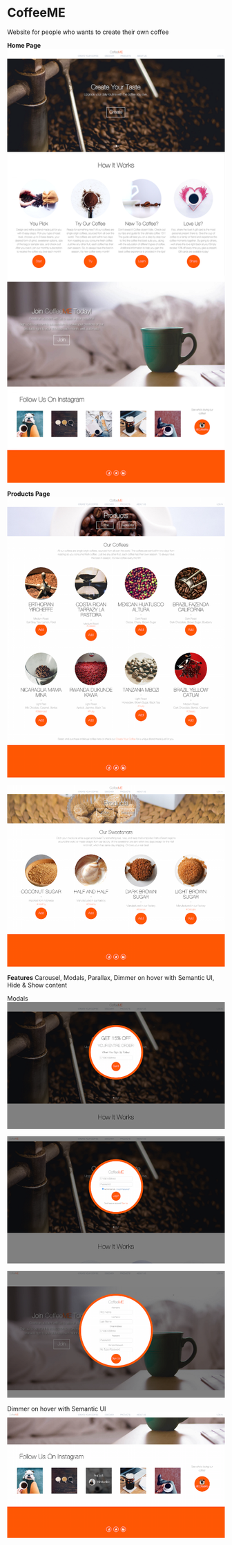 # CoffeeME
Website for people who wants to create their own coffee

**Home Page**
![full page](https://raw.githubusercontent.com/nanakogawa/coffee-me/master/images/screenshots/coffeeme.png)

**Products Page**
![coffee products page](https://raw.githubusercontent.com/nanakogawa/coffee-me/master/images/screenshots/products-coffee.png)

![sweetener products page](https://raw.githubusercontent.com/nanakogawa/coffee-me/master/images/screenshots/products-sweeteners.png)

**Features**
Carousel, Modals, Parallax, Dimmer on hover with Semantic UI, Hide & Show content

Modals
![get 15 modal](https://raw.githubusercontent.com/nanakogawa/coffee-me/master/images/screenshots/get-15.png)

![login modal](https://raw.githubusercontent.com/nanakogawa/coffee-me/master/images/screenshots/login.png)

![sign up modal](https://raw.githubusercontent.com/nanakogawa/coffee-me/master/images/screenshots/sign-up.png)


Dimmer on hover with Semantic UI
![semantic](https://raw.githubusercontent.com/nanakogawa/coffee-me/master/images/screenshots/semantic.png)
